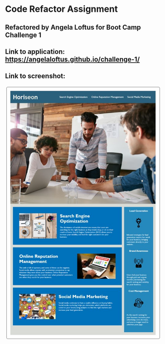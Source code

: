 # Code Refactor Assignment

## Refactored by Angela Loftus for Boot Camp Challenge 1

## Link to application: https://angelaloftus.github.io/challenge-1/

## Link to screenshot: 
![Horiseon Screenshot](https://github.com/AngelaLoftus/challenge-1/blob/main/assets/images/Horiseon%20Screenshot.jpg)
